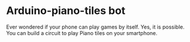 # Arduino-piano-tiles bot 

Ever wondered if your phone can play games by itself. 
Yes, it is possible. 
You can build a circuit to play Piano tiles on your smartphone.

